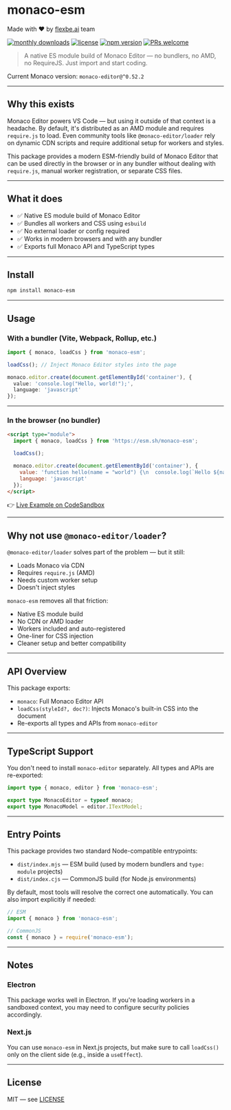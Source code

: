 # monaco-esm

Made with ❤️ by [flexbe.ai](https://flexbe.ai/) team

[![monthly downloads](https://img.shields.io/npm/dm/monaco-esm)](https://www.npmjs.com/package/monaco-esm)
[![license](https://img.shields.io/badge/license-MIT-blue.svg)](./LICENSE)
[![npm version](https://img.shields.io/npm/v/monaco-esm.svg?style=flat)](https://www.npmjs.com/package/monaco-esm)
[![PRs welcome](https://img.shields.io/badge/PRs-welcome-brightgreen.svg)](https://github.com/kachurun/monaco-esm/pulls)

> A native ES module build of Monaco Editor — no bundlers, no AMD, no RequireJS. Just import and start coding.

Current Monaco version: <!-- monaco-editor-version -->`monaco-editor@^0.52.2`<!-- /monaco-editor-version -->

---

## Why this exists

Monaco Editor powers VS Code — but using it outside of that context is a headache. By default, it's distributed as an AMD module and requires `require.js` to load. Even community tools like `@monaco-editor/loader` rely on dynamic CDN scripts and require additional setup for workers and styles.

This package provides a modern ESM-friendly build of Monaco Editor that can be used directly in the browser or in any bundler without dealing with `require.js`, manual worker registration, or separate CSS files.

---

## What it does

- ✅ Native ES module build of Monaco Editor
- ✅ Bundles all workers and CSS using `esbuild`
- ✅ No external loader or config required
- ✅ Works in modern browsers and with any bundler
- ✅ Exports full Monaco API and TypeScript types

---

## Install

```bash
npm install monaco-esm
```

---

## Usage

### With a bundler (Vite, Webpack, Rollup, etc.)

```ts
import { monaco, loadCss } from 'monaco-esm';

loadCss(); // Inject Monaco Editor styles into the page

monaco.editor.create(document.getElementById('container'), {
  value: 'console.log("Hello, world!");',
  language: 'javascript'
});
```

---

### In the browser (no bundler)

```html
<script type="module">
  import { monaco, loadCss } from 'https://esm.sh/monaco-esm';

  loadCss();

  monaco.editor.create(document.getElementById('container'), {
    value: 'function hello(name = "world") {\n  console.log(`Hello ${name}!`);\n}',
    language: 'javascript'
  });
</script>
```

👉 [Live Example on CodeSandbox](https://codesandbox.io/p/sandbox/clever-sunset-7xcp4q)

---

## Why not use `@monaco-editor/loader`?

`@monaco-editor/loader` solves part of the problem — but it still:

- Loads Monaco via CDN
- Requires `require.js` (AMD)
- Needs custom worker setup
- Doesn't inject styles

`monaco-esm` removes all that friction:

- Native ES module build
- No CDN or AMD loader
- Workers included and auto-registered
- One-liner for CSS injection
- Cleaner setup and better compatibility

---

## API Overview

This package exports:

- `monaco`: Full Monaco Editor API
- `loadCss(styleId?, doc?)`: Injects Monaco's built-in CSS into the document
- Re-exports all types and APIs from `monaco-editor`

---

## TypeScript Support

You don't need to install `monaco-editor` separately. All types and APIs are re-exported:

```ts
import type { monaco, editor } from 'monaco-esm';

export type MonacoEditor = typeof monaco;
export type MonacoModel = editor.ITextModel;
```

---

## Entry Points

This package provides two standard Node-compatible entrypoints:

- `dist/index.mjs` — ESM build (used by modern bundlers and `type: module` projects)
- `dist/index.cjs` — CommonJS build (for Node.js environments)

By default, most tools will resolve the correct one automatically. You can also import explicitly if needed:

```ts
// ESM
import { monaco } from 'monaco-esm';

// CommonJS
const { monaco } = require('monaco-esm');
```

---

## Notes

### Electron

This package works well in Electron. If you're loading workers in a sandboxed context, you may need to configure security policies accordingly.

### Next.js

You can use `monaco-esm` in Next.js projects, but make sure to call `loadCss()` only on the client side (e.g., inside a `useEffect`).

---

## License

MIT — see [LICENSE](./LICENSE)
